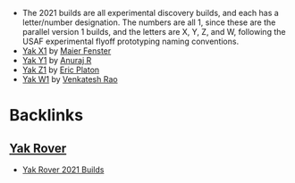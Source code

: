 - The 2021 builds are all experimental discovery builds, and each has a letter/number designation. The numbers are all 1, since these are the parallel version 1 builds, and the letters are X, Y, Z, and W, following the USAF experimental flyoff prototyping naming conventions.
- [Yak X1](<Yak X1.md>) by [Maier Fenster](<Maier Fenster.md>)
- [Yak Y1](<Yak Y1.md>) by [Anuraj R](<Anuraj R.md>)
- [Yak Z1](<Yak Z1.md>) by [Eric Platon](<Eric Platon.md>)
- [Yak W1](<Yak W1.md>) by [Venkatesh Rao](<Venkatesh Rao.md>)

# Backlinks
## [Yak Rover](<Yak Rover.md>)
- [Yak Rover 2021 Builds](<Yak Rover 2021 Builds.md>)

